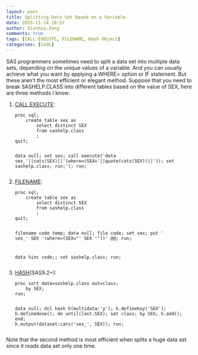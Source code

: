```yaml
---
layout: post
title: Splitting Data Set Based on a Variable
date: 2015-11-14 20:57
author: Xianhua.Zeng
comments: true
tags: [CALL EXECUTE, FILENAME, Hash Object]
categories: [Code]
---
```

SAS programmers sometimes need to split a data set into multiple data sets, depending on the unique values of a variable. And you can usually achieve what you want by applying a WHERE= option or IF statement. But these aren't the most efficient or elegant method. Suppose that you need to break SASHELP.CLASS into different tables based on the value of SEX, here are three methods I know:<!--more-->
<ol>
 	<li><span style="text-decoration: underline;"><a href="http://support.sas.com/documentation/cdl/en/mcrolref/61885/HTML/default/viewer.htm#a000543697.htm" target="_blank">CALL EXECUTE</a></span>:
<pre><code>proc sql;
    create table sex as
        select distinct SEX 
    	from sashelp.class
        ;
quit;

data _null_;
    set sex;
    call execute('data sex_'||cats(SEX)||'(where=(SEX='||quote(cats(SEX))||')); set sashelp.class; run;');
run;
</pre></code>
</li>
 	<li><span style="text-decoration: underline;"><a href="https://support.sas.com/documentation/cdl/en/lrdict/64316/HTML/default/viewer.htm#a000211297.htm" target="_blank">FILENAME</a></span>:
<pre><code>proc sql;
    create table sex as
        select distinct SEX 
    	from sashelp.class
        ;
quit;

filename code temp;
data _null_;
    file code;
    set sex;
    put ' sex_' SEX '(where=(SEX="' SEX '"))' @@;
run;

data %inc code;;
    set sashelp.class;
run;
</pre></code>
</li>
 	<li><a href="http://support.sas.com/documentation/cdl/en/lrcon/65287/HTML/default/viewer.htm#n1b4cbtmb049xtn1vh9x4waiioz4.htm" target="_blank"><span style="text-decoration: underline;">HASH</span></a>(SAS9.2+):
<pre><code>proc sort data=sashelp.class out=class;
	by SEX;
run;

data _null_;
    dcl hash h(multidata:'y');
    h.definekey('SEX');
    h.definedone();
    do until(last.SEX);
        set class;
        by SEX;
        h.add();
    end;
    h.output(dataset:cats('sex_', SEX));
run;
</pre></code>
</li>
</ol>
Note that the second method is most efficient when splits a huge data set since it reads data set only one time.
